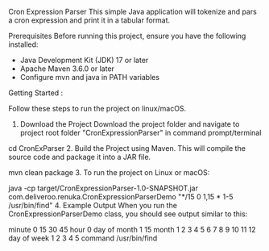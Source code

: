 Cron Expression Parser
This simple Java application will tokenize and pars a cron expression and print it in a tabular format.

Prerequisites
Before running this project, ensure you have the following installed:

* Java Development Kit (JDK) 17 or later
* Apache Maven 3.6.0 or later
* Configure mvn and java in PATH variables


Getting Started :

Follow these steps to run the project on linux/macOS.

1. Download the Project
   Download the project folder and navigate to project root folder "CronExpressionParser" in command prompt/terminal

cd CronExParser
2. Build the Project using Maven. This will compile the source code and package it into a JAR file.

mvn clean package
3. To run the project on Linux or macOS:

java -cp target/CronExpressionParser-1.0-SNAPSHOT.jar com.deliveroo.renuka.CronExpressionParserDemo "*/15 0 1,15 * 1-5 /usr/bin/find"
4. Example Output
   When you run the CronExpressionParserDemo class, you should see output similar to this:

minute         0 15 30 45
hour           0
day of month   1 15
month          1 2 3 4 5 6 7 8 9 10 11 12
day of week    1 2 3 4 5
command        /usr/bin/find


